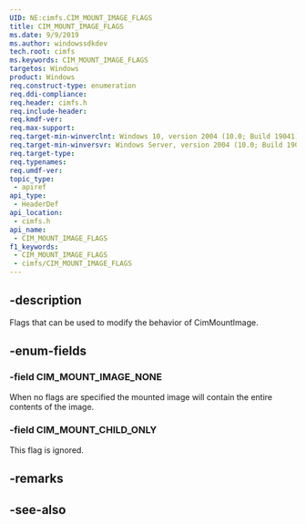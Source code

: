 ```yaml
---
UID: NE:cimfs.CIM_MOUNT_IMAGE_FLAGS
title: CIM_MOUNT_IMAGE_FLAGS
ms.date: 9/9/2019
ms.author: windowssdkdev
tech.root: cimfs
ms.keywords: CIM_MOUNT_IMAGE_FLAGS
targetos: Windows
product: Windows
req.construct-type: enumeration
req.ddi-compliance: 
req.header: cimfs.h
req.include-header: 
req.kmdf-ver: 
req.max-support: 
req.target-min-winverclnt: Windows 10, version 2004 (10.0; Build 19041)
req.target-min-winversvr: Windows Server, version 2004 (10.0; Build 19041)
req.target-type: 
req.typenames: 
req.umdf-ver: 
topic_type:
 - apiref
api_type:
 - HeaderDef
api_location:
 - cimfs.h
api_name:
 - CIM_MOUNT_IMAGE_FLAGS
f1_keywords:
 - CIM_MOUNT_IMAGE_FLAGS
 - cimfs/CIM_MOUNT_IMAGE_FLAGS
---
```


## -description

Flags that can be used to modify the behavior of CimMountImage.

## -enum-fields

### -field CIM_MOUNT_IMAGE_NONE

When no flags are specified the mounted image will contain the entire contents of the image.

### -field CIM_MOUNT_CHILD_ONLY

This flag is ignored.

## -remarks

## -see-also

